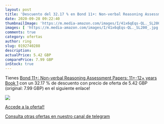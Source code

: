 ```yaml
---
layout: post
title: 'Descuento del 32.17 % en Bond 11+: Non-verbal Reasoning Assessmen'
date: 2020-09-28 09:22:40
thumbnailImage: 'https://m.media-amazon.com/images/I/41x6qEqs-QL._SL200_.jpg'
images: [ 'https://m.media-amazon.com/images/I/41x6qEqs-QL._SL200_.jpg' ]
comments: true
category: ofertas
author: ring
slug: 0192740288
description:
actualPrice: 5.42 GBP
comparePrice: 7.99 GBP
inStock: true
---
```


Tienes [Bond 11+: Non-verbal Reasoning Assessment Papers: 11+-12+ years Book 1](https://www.amazon.co.uk/dp/0192740288/?tag=redken01-21) con un 32.17 % de descuento con precio de oferta de 5.42 GBP (original: 7.99 GBP) en el siguiente enlace!

[![](https://m.media-amazon.com/images/I/41x6qEqs-QL._SL200_.jpg)](https://www.amazon.co.uk/dp/0192740288/?tag=redken01-21)

[Accede a la oferta!!](https://www.amazon.co.uk/dp/0192740288/?tag=redken01-21)

[Consulta otras ofertas en nuestro canal de telegram](https://t.me/s/ofertas25)
